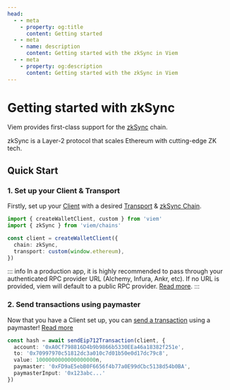 ```yaml
---
head:
  - - meta
    - property: og:title
      content: Getting started
  - - meta
    - name: description
      content: Getting started with the zkSync in Viem
  - - meta
    - property: og:description
      content: Getting started with the zkSync in Viem
---
```


# Getting started with zkSync

Viem provides first-class support for the [zkSync](https://zksync.io) chain.

zkSync is a Layer-2 protocol that scales Ethereum with cutting-edge ZK tech.

## Quick Start

### 1. Set up your Client & Transport

Firstly, set up your [Client](/docs/clients/intro) with a desired [Transport](/docs/clients/intro) & [zkSync Chain](./zksync/chains.md).

```ts {4-7}
import { createWalletClient, custom } from 'viem'
import { zkSync } from 'viem/chains'

const client = createWalletClient({
  chain: zkSync,
  transport: custom(window.ethereum),
})
```

::: info
In a production app, it is highly recommended to pass through your authenticated RPC provider URL (Alchemy, Infura, Ankr, etc). If no URL is provided, viem will default to a public RPC provider. [Read more](/docs/clients/transports/http.html#usage).
:::

### 2. Send transactions using paymaster

Now that you have a Client set up, you can [send a transaction](./zksync/actions/sendEip712Transaction.md) using a paymaster! [Read more](./zksync/client.md)

```ts
const hash = await sendEip712Transaction(client, {
  account: '0xA0Cf798816D4b9b9866b5330EEa46a18382f251e',
  to: '0x70997970c51812dc3a010c7d01b50e0d17dc79c8',
  value: 1000000000000000000n,
  paymaster: '0xFD9aE5ebB0F6656f4b77a0E99dCbc5138d54b0BA',
  paymasterInput: '0x123abc...'
})
```
